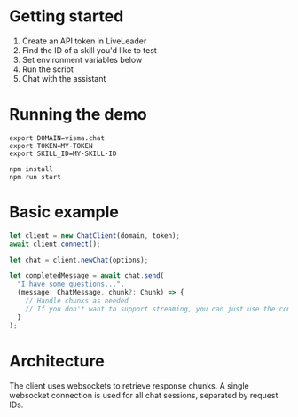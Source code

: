 # Getting started

1. Create an API token in LiveLeader
2. Find the ID of a skill you'd like to test
3. Set environment variables below
4. Run the script
5. Chat with the assistant

# Running the demo

```shell
export DOMAIN=visma.chat
export TOKEN=MY-TOKEN
export SKILL_ID=MY-SKILL-ID

npm install
npm run start
```

# Basic example

```typescript
let client = new ChatClient(domain, token);
await client.connect();

let chat = client.newChat(options);

let completedMessage = await chat.send(
  "I have some questions...", 
  (message: ChatMessage, chunk?: Chunk) => {
    // Handle chunks as needed
    // If you don't want to support streaming, you can just use the completedMessage
  }
);
```

# Architecture

The client uses websockets to retrieve response chunks. A single websocket connection is used
for all chat sessions, separated by request IDs.